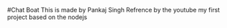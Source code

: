#Chat Boat
This is made by Pankaj Singh
Refrence by the youtube 
my first project based on the nodejs
